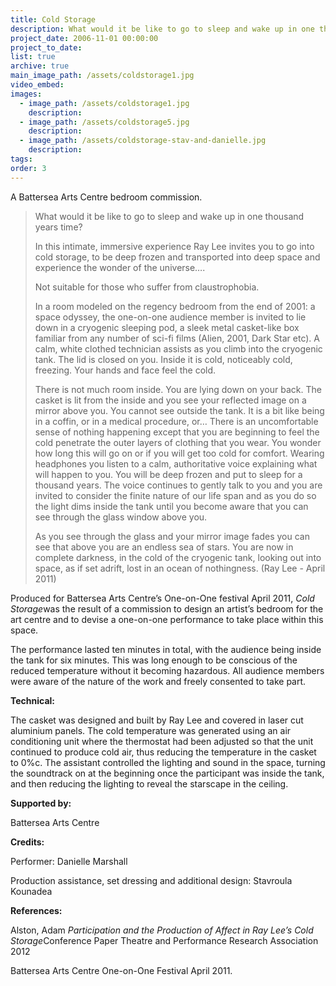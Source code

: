 ```yaml
---
title: Cold Storage
description: What would it be like to go to sleep and wake up in one thousand years time?
project_date: 2006-11-01 00:00:00
project_to_date:
list: true
archive: true
main_image_path: /assets/coldstorage1.jpg
video_embed:
images:
  - image_path: /assets/coldstorage1.jpg
    description:
  - image_path: /assets/coldstorage5.jpg
    description:
  - image_path: /assets/coldstorage-stav-and-danielle.jpg
    description:
tags:
order: 3
---
```



A Battersea Arts Centre bedroom commission.

> What would it be like to go to sleep and wake up in one thousand years time?
>
>
> In this intimate, immersive experience Ray Lee invites you to go into cold storage, to be deep frozen and transported into deep space and experience the wonder of the universe….
>
>
> Not suitable for those who suffer from claustrophobia.
>
>
> In a room modeled on the regency bedroom from the end of 2001: a space odyssey, the one-on-one audience member is invited to lie down in a cryogenic sleeping pod, a sleek metal casket-like box familiar from any number of sci-fi films (Alien, 2001, Dark Star etc). A calm, white clothed technician assists as you climb into the cryogenic tank. The lid is closed on you. Inside it is cold, noticeably cold, freezing. Your hands and face feel the cold.
>
>
> There is not much room inside. You are lying down on your back. The casket is lit from the inside and you see your reflected image on a mirror above you. You cannot see outside the tank. It is a bit like being in a coffin, or in a medical procedure, or… There is an uncomfortable sense of nothing happening except that you are beginning to feel the cold penetrate the outer layers of clothing that you wear. You wonder how long this will go on or if you will get too cold for comfort. Wearing headphones you listen to a calm, authoritative voice explaining what will happen to you. You will be deep frozen and put to sleep for a thousand years. The voice continues to gently talk to you and you are invited to consider the finite nature of our life span and as you do so the light dims inside the tank until you become aware that you can see through the glass window above you.
>
>
> As you see through the glass and your mirror image fades you can see that above you are an endless sea of stars. You are now in complete darkness, in the cold of the cryogenic tank, looking out into space, as if set adrift, lost in an ocean of nothingness. (Ray Lee - April 2011)

Produced for Battersea Arts Centre’s One-on-One festival April 2011, *Cold Storage*was the result of a commission to design an artist’s bedroom for the art centre and to devise a one-on-one performance to take place within this space.

The performance lasted ten minutes in total, with the audience being inside the tank for six minutes. This was long enough to be conscious of the reduced temperature without it becoming hazardous. All audience members were aware of the nature of the work and freely consented to take part.

**Technical:**

The casket was designed and built by Ray Lee and covered in laser cut aluminium panels. The cold temperature was generated using an air conditioning unit where the thermostat had been adjusted so that the unit continued to produce cold air, thus reducing the temperature in the casket to 0%c. The assistant controlled the lighting and sound in the space, turning the soundtrack on at the beginning once the participant was inside the tank, and then reducing the lighting to reveal the starscape in the ceiling.

**Supported by:**

Battersea Arts Centre

**Credits:**

Performer: Danielle Marshall

Production assistance, set dressing and additional design: Stavroula Kounadea

**References:**

Alston, Adam *Participation and the Production of Affect in Ray Lee’s Cold Storage*Conference Paper Theatre and Performance Research Association 2012

Battersea Arts Centre One-on-One Festival April 2011.